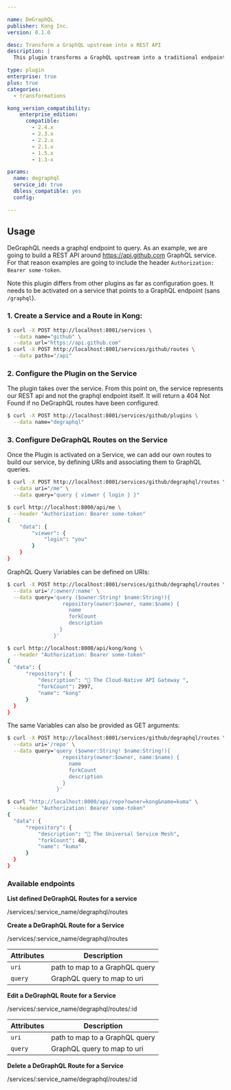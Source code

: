 ```yaml
---

name: DeGraphQL
publisher: Kong Inc.
version: 0.1.0

desc: Transform a GraphQL upstream into a REST API
description: |
  This plugin transforms a GraphQL upstream into a traditional endpoint by mapping URIs into GraphQL queries.

type: plugin
enterprise: true
plus: true
categories:
  - transformations

kong_version_compatibility:
    enterprise_edition:
      compatible:
        - 2.4.x
        - 2.3.x
        - 2.2.x
        - 2.1.x
        - 1.5.x
        - 1.3-x

params:
  name: degraphql
  service_id: true
  dbless_compatible: yes
  config:

---
```

## Usage

DeGraphQL needs a graphql endpoint to query. As an example, we are going to
build a REST API around https://api.github.com GraphQL service. For that reason
examples are going to include the header `Authorization: Bearer some-token`.

Note this plugin differs from other plugins as far as configuration goes. It
needs to be activated on a service that points to a GraphQL endpoint
(sans `/graphql`).

### 1. Create a Service and a Route in Kong:

  ```bash
  $ curl -X POST http://localhost:8001/services \
    --data name="github" \
    --data url="https://api.github.com"
  $ curl -X POST http://localhost:8001/services/github/routes \
    --data paths="/api"
  ```

### 2. Configure the Plugin on the Service

The plugin takes over the service. From this point on, the service represents
our REST api and not the graphql endpoint itself. It will return a 404 Not Found
if no DeGraphQL routes have been configured.

  ```bash
  $ curl -X POST http://localhost:8001/services/github/plugins \
    --data name="degraphql"
  ```

### 3. Configure DeGraphQL Routes on the Service

Once the Plugin is activated on a Service, we can add our own routes to build
our service, by defining URIs and associating them to GraphQL queries.

  ```bash
  $ curl -X POST http://localhost:8001/services/github/degraphql/routes \
    --data uri="/me" \
    --data query="query { viewer { login } }"

  $ curl http://localhost:8000/api/me \
    --header "Authorization: Bearer some-token"
  {
      "data": {
          "viewer": {
              "login": "you"
          }
      }
  }
  ```

GraphQL Query Variables can be defined on URIs:

  ```bash
  $ curl -X POST http://localhost:8001/services/github/degraphql/routes \
    --data uri='/:owner/:name' \
    --data query='query ($owner:String! $name:String!){
                    repository(owner:$owner, name:$name) {
                      name
                      forkCount
                      description
                   }
                 }'

  $ curl http://localhost:8000/api/kong/kong \
    --header "Authorization: Bearer some-token"
  {
    "data": {
        "repository": {
            "description": "🦍 The Cloud-Native API Gateway ",
            "forkCount": 2997,
            "name": "kong"
        }
    }
  }
  ```

The same Variables can also be provided as GET arguments:

  ```bash
  $ curl -X POST http://localhost:8001/services/github/degraphql/routes \
    --data uri='/repo' \
    --data query='query ($owner:String! $name:String!){
                    repository(owner:$owner, name:$name) {
                      name
                      forkCount
                      description
                    }
                  }'

  $ curl "http://localhost:8000/api/repo?owner=kong&name=kuma" \
    --header "Authorization: Bearer some-token"
  {
    "data": {
        "repository": {
            "description": "🐻 The Universal Service Mesh",
            "forkCount": 48,
            "name": "kuma"
        }
    }
  }
  ```

### Available endpoints

**List defined DeGraphQL Routes for a service**

<div class="endpoint get">/services/:service_name/degraphql/routes</div>

**Create a DeGraphQL Route for a Service**

<div class="endpoint post">/services/:service_name/degraphql/routes</div>

| Attributes | Description
| -------------- | -------
|`uri` | path to map to a GraphQL query
|`query` | GraphQL query to map to uri

**Edit a DeGraphQL Route for a Service**

<div class="endpoint patch">/services/:service_name/degraphql/routes/:id</div>

| Attributes | Description
| -------------- | -------
|`uri` | path to map to a GraphQL query
|`query` | GraphQL query to map to uri


**Delete a DeGraphQL Route for a Service**

<div class="endpoint delete">/services/:service_name/degraphql/routes/:id</div>
